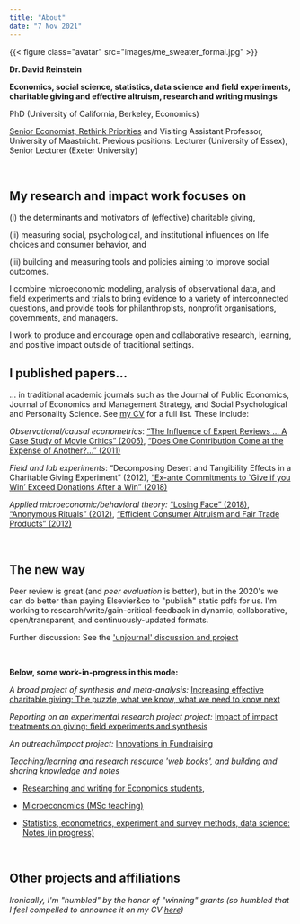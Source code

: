 ```yaml
---
title: "About"
date: "7 Nov 2021"
---
```


{{< figure class="avatar" src="images/me_sweater_formal.jpg" >}}

**Dr. David Reinstein**

**Economics, social science, statistics, data science and field experiments, charitable giving and effective altruism, research and writing musings**


PhD (University of California, Berkeley, Economics) 


[Senior Economist, Rethink Priorities](https://www.rethinkpriorities.org/our-team) and Visiting Assistant Professor, University of Maastricht. Previous positions: Lecturer (University of Essex),  Senior Lecturer (Exeter University)



<br> 

## My research and impact work focuses on

(i) the determinants and motivators of (effective) charitable giving,

(ii) measuring social, psychological, and  institutional influences on life choices and consumer behavior, and

(iii) building and measuring tools and policies aiming to improve social outcomes. 

I combine microeconomic modeling, analysis of observational data, and field experiments and trials to bring evidence to a variety of interconnected questions, and provide tools for philanthropists, nonprofit organisations, governments, and managers.

I work to produce and encourage open and collaborative research, learning, and positive impact outside of traditional settings.
<br>


## I published papers... 

... in traditional academic journals such as the Journal of Public Economics,  Journal of Economics and Management Strategy, and Social Psychological and Personality Science. See [my CV](#publications) for a full list. These include: 

*Observational/causal econometrics*: [“The Influence of Expert Reviews ... A Case Study of Movie Critics” (2005)](https://www.researchgate.net/publication/4992942_The_Influence_of_Expert_Reviews_on_Consumer_Demand_for_Experience_Goods_A_Case_Study_of_Movie_Critics), [“Does One Contribution Come at the Expense of Another?...” (2011)](https://www.researchgate.net/publication/227377867_Does_One_Charitable_Contribution_Come_at_the_Expense_of_Another)

*Field and lab experiments*:  “Decomposing Desert and Tangibility Effects in a Charitable Giving Experiment” (2012),  [“Ex-ante Commitments to `Give if you Win’ Exceed Donations After a Win” (2018)](https://ore.exeter.ac.uk/repository/bitstream/handle/10871/32001/GivingProbabilityMaster1_commentsout.pdf?sequence=1&isAllowed=y) 

*Applied microeconomic/behavioral theory:* [“Losing Face” (2018)](https://www.dropbox.com/s/tx4yfun1ctxuezw/LosingFace.pdf?dl=0), [“Anonymous Rituals” (2012)](https://www.sciencedirect.com/science/article/pii/S0167268111001806), [“Efficient Consumer Altruism and Fair Trade Products” (2012)](https://www.researchgate.net/publication/239768339_Efficient_Consumer_Altruism_and_Fair_Trade_Products)

<br>


## The new way

Peer review is great (and *peer evaluation* is better), but in the 2020's  we can do better than paying Elsevier&co to "publish" static pdfs for us. <!-- link to discussion/rant here --> I'm working to research/write/gain-critical-feedback in dynamic, collaborative, open/transparent, and continuously-updated formats. 

Further discussion: See the ['unjournal' discussion and project](https://bit.ly/unjournal)

<br> 

**Below, some work-in-progress in this mode:**


<!-- Todo: put up at least one 'traditional research project in open format' here -->

*A broad project of synthesis and meta-analysis:* [Increasing effective charitable giving: The puzzle, what we know, what we need to know next](https://bit.ly/eg_barriers)

*Reporting on an experimental research project project:* [Impact of impact treatments on giving: field experiments and synthesis](https://daaronr.github.io/dualprocess/)


*An outreach/impact project:* [Innovations in Fundraising](innovationsinfundraising.org) 


*Teaching/learning and research resource 'web books', and building and sharing knowledge and notes*

- [Researching and writing for Economics students](https://daaronr.github.io/writing_econ_research/about-this-work.html),

- [Microeconomics (MSc teaching)](https://daaronr.github.io/micro-giving-pub/)

- [Statistics, econometrics, experiment and survey methods, data science: Notes (in progress)](https://daaronr.github.io/metrics_discussion/introduction.html) 

<br> 

## Other projects and affiliations

*Ironically, I'm "humbled" by the honor of "winning" grants (so humbled that I feel compelled to announce it on my CV [here](#grants))* 

